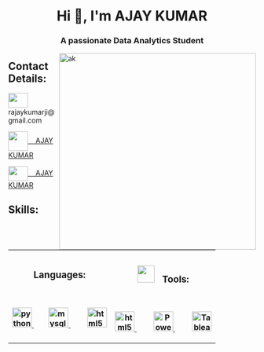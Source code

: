 
<h1 align="center">Hi 👋, I'm AJAY KUMAR</h1>
<h3 align="center">A passionate Data Analytics Student</h3>

<img align="right" alt="ak" width="400" src="https://gifdb.com/images/high/animated-man-computer-coding-nae6mec378lsg1i3.gif">

<h2 align="left">Contact Details:</h2>
<p align="left">
<p align="left">
<a href="https://gmail.com" target="blank"></a><img align="center" src="https://img.icons8.com/?size=80&id=xLIkjgcmFOsC&format=png" alt="" height="30" width="40" />       ‌‌‌‌‎  ‌‎   ‌‎   rajaykumarji@gmail.com </p>
<p align="left">
<a href="https://www.linkedin.com/in/r-ajay-kumar-49ab862a2" target="Akash Kumar Parida"><img align="center" src="https://img.icons8.com/?size=64&id=118979&format=png" alt="" height="40" width="40" />       ‌‌‌‌‎  ‌‎   ‌‎  AJAY KUMAR</a>
 </p>
<p align="left">
<a href="https://github.com/RAJAYKUMARJI" target="AJAY KUMAR"><img align="center" src="https://img.icons8.com/?size=50&id=12599&format=png" height="30" width="40" />       ‌‌‌‌‎  ‌‎   ‌‎  AJAY KUMAR</a> </p>

<h2 align="left">   Skills:</h2>
<table><tr>
<th><h3 align="center">Languages:</h3>
 <p>     ‌‌‌‌‎  ‌‎   </p>
<p align="left"> 
  <a href="https://www.python.org" target="_blank" rel="noreferrer"> <img src="https://img.icons8.com/?size=48&id=13441&format=png" alt="python" width="40" height="40"/> </a>     ‌‌‌‌‎  ‌‎      ‌‌‌‌‎   ‌‎   ‌‎    ‌‎   ‌‎  
 <a href="https://www.mysql.com/" target="_blank" rel="noreferrer"> <img src="https://img.icons8.com/?size=48&id=9nLaR5KFGjN0&format=png" alt="mysql" width="40" height="40"/> </a>    ‌‌‌‌‎      ‌‌‌‌‎  ‌‎   ‌‎  ‌‎   ‌‎      ‌‌‌‌‎  ‌‎   <a href="https://www.w3.org/html/" target="_blank" rel="noreferrer"> <img src="https://img.icons8.com/?size=48&id=20909&format=png" alt="html5" width="40" height="40"/> </a></p>

</th>
 <th>
 <h3 align="center"><img src="https://img.icons8.com/?size=80&id=DAoPjn2XoTUN&format=png" alt="" width="35" height="35"/>     ‌‌‌‌‎  ‌‎  Tools:</h3>
<p>     ‌‌‌‌‎  ‌‎   ‌‎  </p>

 
 <a href="https://www.https://www.microsoft.com/en-us/microsoft-365/excel" target="_blank" rel="noreferrer"> <img src="https://img.icons8.com/?size=48&id=117561&format=png" alt="html5" width="40" height="40"/> </a>     ‌‌‌‌‎  ‌‎     ‌‌‌‌‎  ‌‎     ‌‌‌‌‎  ‌‎     ‌‎    ‌‎   <a href="https://app.powerbi.com/" target="_blank" rel="noreferrer"> <img src="https://img.icons8.com/?size=48&id=3sGOUDo9nJ4k&format=png" alt="PowerBI" width="40" height="40"/> </a>    ‌‌‌‌‎      ‌‌‌‌‎  ‌‎      ‌‌‌‌‎  ‌‎    ‌‎  ‌‎   ‌‎  <a href="https://www.tableau.com/" target="_blank" rel="noreferrer"> <img src="https://img.icons8.com/?size=48&id=9Kvi1p1F0tUo&format=png" alt="Tableau" width="40" height="40"/> </a> </th>
 </tr>
</table>
